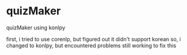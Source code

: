 # quizMaker
quizMaker using konlpy

first, i tried to use corenlp, but figured out it didn't support korean
so, i changed to konlpy, but encountered problems
still working to fix this
